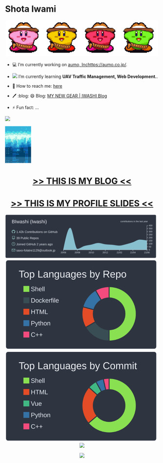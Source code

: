 <!-- ## ⚡[Portfolio](https://biwashi.github.io/Portfolio/) -->


# Shota Iwami

<div align="center">

![](https://github.com/BIwashi/BIwashi/blob/master/kirby.gif?raw=true)

</div>

- :computer: I’m currently working on [aumo, Inc]()https://aumo.co.jp/.
- <img src="https://cdn.worldvectorlogo.com/logos/webdev-1.svg" height="12"></img> I’m currently learning **UAV Traffic Management, Web Development.**.

- 💬 How to reach me: [here](https://github.com/BIwashi/BIwashi/issues)
- :pen: :blog: 😄 Blog: [MY NEW GEAR | IWASHI Blog](https://biwashi.github.io/blog/)
- ⚡ Fun fact: ...


<img src="https://cdn.worldvectorlogo.com/logos/twitter-6.svg" height="12"></img> 

<img src="https://github.com/BIwashi/BIwashi/blob/master/night_city.gif?raw=true"  height="120">
</img>

<div align="center">
  <h1><a href= "https://biwashi.github.io/blog/"> >> THIS IS MY BLOG << </a></h1>
<h1><a href= "https://biwashi.github.io/Portfolio/"> >> THIS IS MY PROFILE SLIDES << </a></h1>
</div>


<div align="center">
<img src = "https://raw.githubusercontent.com/BIwashi/BIwashi/master/profile-summary-card-output/nord_dark/0-profile-details.svg">
<img src = "https://raw.githubusercontent.com/BIwashi/BIwashi/master/profile-summary-card-output/nord_dark/1-repos-per-language.svg">
<img src = "https://raw.githubusercontent.com/BIwashi/BIwashi/master/profile-summary-card-output/nord_dark/2-most-commit-language.svg">
</div>


<div align="center">
  <img width=800 src="https://github-profile-trophy.vercel.app/?username=BIwashi&theme=onedark&row=1&column=7&no-frame=true"/>
<div align="center">
  
  
  
![](https://komarev.com/ghpvc/?username=BIwashi&color=green)



<!--
**BIwashi/BIwashi** is a ✨ _special_ ✨ repository because its `README.md` (this file) appears on your GitHub profile.

Here are some ideas to get you started:

- 🔭 I’m currently working on ...
- 🌱 I’m currently learning ...
- 👯 I’m looking to collaborate on ...
- 🤔 I’m looking for help with ...
- 💬 Ask me about ...
- 📫 How to reach me: ...
- 😄 Pronouns: ...
- ⚡ Fun fact: ...
-->
